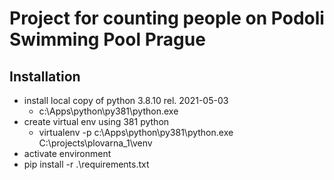 # Project for counting people on Podoli Swimming Pool Prague

## Installation
- install local copy of python 3.8.10 rel. 2021-05-03 
    - c:\Apps\python\py381\python.exe
- create virtual env using 381 python 
  - virtualenv -p c:\Apps\python\py381\python.exe C:\projects\plovarna_1\venv
- activate environment  
- pip install -r .\requirements.txt   
